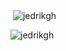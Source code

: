<p>&nbsp;<img align="center" src="https://github-readme-stats.vercel.app/api?username=jedrikgh&show_icons=true&locale=en" alt="jedrikgh" /></p>

<p><img align="center" src="https://github-readme-streak-stats.herokuapp.com/?user=jedrikgh&" alt="jedrikgh" /></p>
